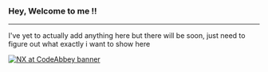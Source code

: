 ### Hey, Welcome to me !!
  ---
  I've yet to actually add anything here but there will be soon, just need to figure out what exactly i want to show here

[![NX at CodeAbbey banner](https://www.codeabbey.com/index/user_banner/nx.png)](https://www.codeabbey.com/index/user_profile/nx)
  <!---
[![HBwilliam's GitHub stats](https://github-readme-stats.vercel.app/api?username=HBwilliam)](https://github.com/anuraghazra/github-readme-stats)

![Top Langs](https://github-readme-stats.vercel.app/api/top-langs/?username=HBwilliam&layout=compact)
<!---
HBwilliam/HBwilliam is a ✨ special ✨ repository because its `README.md` (this file) appears on your GitHub profile.
You can click the Preview link to take a look at your changes.
--->

